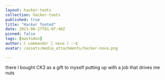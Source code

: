 ```yaml
---
layout: hacker-toots
collection: hacker-toots
published: true
title: "Hacker Tooted"
date: 2023-06-27T01:07:40Z
pinned: false
tags: [mastodon]
author: ⸸ commander ░ nova ⸸ :~$
avatar: /assets/media_attachments/hacker-nova.png

---
```


<p>there I bought CK3 as a gift to myself putting up with a job that drives me nuts</p>


